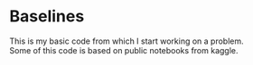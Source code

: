 # Baselines

This is my basic code from which I start working on a problem. \
Some of this code is based on public notebooks from kaggle.

